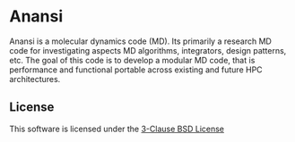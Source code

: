 # Anansi

Anansi is a molecular dynamics code (MD). Its primarily a research  MD code for
investigating aspects MD algorithms, integrators, design patterns, etc.  The
goal of this code is to develop a modular MD code, that is performance  and
functional portable across existing and future HPC architectures.


## License

This software is licensed under the [3-Clause BSD
License](https://opensource.org/licenses/BSD-3-Clause)
